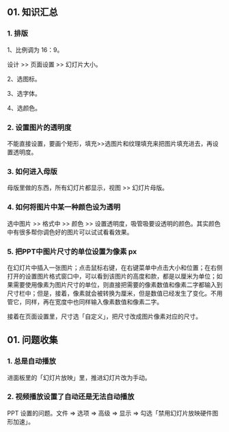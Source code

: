 ## 01. 知识汇总

### 1. 排版

1、比例调为 16：9。

设计 >> 页面设置 >> 幻灯片大小。

2、选图标。

3、选字体。

4、选颜色。

### 2. 设置图片的透明度

不能直接设置，要画个矩形，填充>>选图片和纹理填充来把图片填充进去，再设置透明度。

### 3. 如何进入母版

母版里做的东西，所有幻灯片都显示，视图 >> 幻灯片母版。

### 4. 如何将图片中某一种颜色设为透明

选中图片 >> 格式中 >> 颜色 >> 设置透明度，吸管吸要设透明的颜色。其实颜色中有很多帮你调色好的图片可以试试看看效果。

### 5. 把PPT中图片尺寸的单位设置为像素 px

在幻灯片中插入一张图片；点击鼠标右键，在右键菜单中点击大小和位置；在右侧打开的设置图片格式窗口中，可以看到该图片的高度和款，都是以厘米为单位；如果需要使用像素为图片尺寸的单位，则直接把需要的像素数值和像素二字都输入到尺寸栏中；但是，接着，像素就会被转换为厘米，但是数值已经发生了变化。不用管它，同样，再在宽度中也同样输入像素数值和像素二字。

接着在页面设置里，尺寸选「自定义」，把尺寸改成图片像素对应的尺寸。

## 01. 问题收集

### 1. 总是自动播放

进面板里的「幻灯片放映」里，推进幻灯片改为手动。

### 2. 视频播放设置了自动还是无法自动播放

PPT 设置的问题。文件 => 选项 => 高级 => 显示 => 勾选「禁用幻灯片放映硬件图形加速」。

